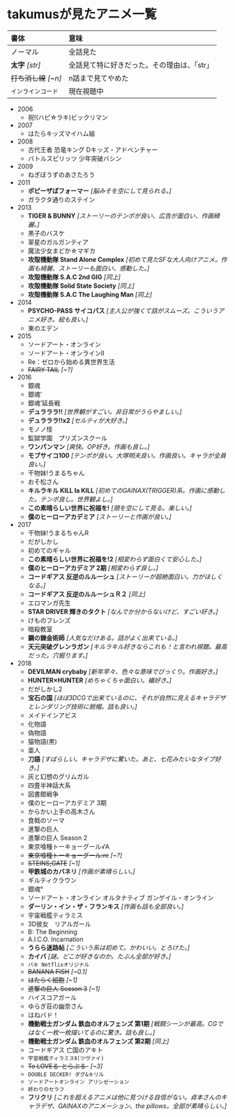 # takumusが見たアニメ一覧

|書体|意味|
|:---|:---|
|ノーマル|全話見た|
|**太字** *[str]*|全話見て特に好きだった。その理由は、「str」|
|~~打ち消し線~~ *[~n]*|n話まで見てやめた|
|`インラインコード`|現在視聴中|

- 2006
  - 祝!(ハピ☆ラキ)ビックリマン
- 2007
  - はたらキッズマイハム組
- 2008
  - 古代王者 恐竜キング Dキッズ・アドベンチャー
  - バトルスピリッツ 少年突破バシン
- 2009
  - ねぎぼうずのあさたろう
- 2011
  - **ポピーザぱフォーマー** *[脳みそを空にして見られる。]*
  - ガラクタ通りのステイン
- 2013
  - **TIGER & BUNNY** *[ストーリーのテンポが良い、広告が面白い、作画綺麗。]*
  - 黒子のバスケ
  - 翠星のガルガンティア
  - 魔法少女まどか☆マギカ
  - **攻殻機動隊 Stand Alone Complex** *[初めて見たSFな大人向けアニメ。作画も綺麗、ストーリーも面白い、感動した。]*
  - **攻殻機動隊 S.A.C 2nd GIG** *[同上]*
  - **攻殻機動隊 Solid State Society** *[同上]*
  - **攻殻機動隊 S.A.C The Laughing Man** *[同上]*
- 2014
  - **PSYCHO-PASS サイコパス** *[主人公が強くて話がスムーズ。こういうアニメ好き。絵も良い。]*
  - 東のエデン
- 2015
  - ソードアート・オンライン
  - ソードアート・オンラインII
  - Re：ゼロから始める異世界生活
  - ~~FAIRY TAIL~~ *[~?]*
- 2016
  - 銀魂
  - 銀魂’
  - 銀魂’延長戦
  - **デュラララ!!** *[世界観がすごい。非日常がうらやましい。]*
  - **デュラララ!!x2** *[セルティが大好き。]*
  - モノノ怪
  - 監獄学園　プリズンスクール
  - **ワンパンマン** *[爽快。OP好き。作画も良し。]*
  - **モブサイコ100** *[テンポが良い。大塚明夫良い。作画良い。キャラが全員良い。]*
  - 干物妹!うまるちゃん
  - おそ松さん
  - **キルラキル KILL la KILL** *[初めてのGAINAX(TRIGGER)系。作画に感動した。テンポ良し。世界観よし。]*
  - **この素晴らしい世界に祝福を!** *[頭を空にして見る。楽しい。]*
  - **僕のヒーローアカデミア** *[ストーリーと作画が良い。]*
- 2017
  - 干物妹!うまるちゃんR
  - だがしかし
  - 初めてのギャル
  - **この素晴らしい世界に祝福を!2** *[相変わらず面白くて安心した。]*
  - **僕のヒーローアカデミア 2期** *[相変わらず良し。]*
  - **コードギアス 反逆のルルーシュ** *[ストーリーが超絶面白い。力がほしくなる。]*
  - **コードギアス 反逆のルルーシュＲ２** *[同上]*
  - エロマンガ先生
  - **STAR DRIVER 輝きのタクト** *[なんでか分からないけど、すごい好き。]*
  - けものフレンズ
  - 暗殺教室
  - **鋼の錬金術師** *[人気なだけある。話がよく出来ている。]*
  - **天元突破グレンラガン** *[キルラキル好きならこれも！と言われ視聴。最高だった。穴掘ります。]*
- 2018
  - **DEVILMAN crybaby** *[新年早々、色々な意味でびっくり。作画好き。]*
  - **HUNTER×HUNTER** *[めちゃくちゃ面白い。蟻好き。]*
  - だがしかし2
  - **宝石の国** *[ほぼ3DCGで出来ているのに、それが自然に見えるキャラデザとレンダリング技術に脱帽。話も良い。]*
  - メイドインアビス
  - 化物語  
  - 偽物語
  - 猫物語(黒)
  - 亜人
  - **刀語** *[すばらしい。キャラデザに驚いた。あと、七花みたいなタイプ好き。]*
  - 灰と幻想のグリムガル
  - 四畳半神話大系
  - 図書館戦争
  - 僕のヒーローアカデミア 3期
  - からかい上手の高木さん
  - 食戟のソーマ
  - 進撃の巨人
  - 進撃の巨人 Season 2
  - 東京喰種トーキョーグール√A
  - ~~東京喰種トーキョーグール:re~~ *[~?]*
  - ~~STEINS;GATE~~ *[~1]*
  - **甲鉄城のカバネリ** *[作画が素晴らしい。]*
  - ギルティクラウン
  - 銀魂°
  - ソードアート・オンライン オルタナティブ ガンゲイル・オンライン
  - **ダーリン・イン・ザ・フランキス** *[作画も話も全部良い。]*
  - 宇宙戦艦ティラミス
  - 3D彼女　リアルガール
  - B: The Beginning
  - A.I.C.O. Incarnation
  - **うらら迷路帖** *[こういう系は初めて。かわいい。とろけた。]*
  - **カイバ** *[謎。どこが好きなのか。たぶん全部が好き。]*
  - `バキ Netflixオリジナル`
  - ~~BANANA FISH~~ *[~0.1]*
  - ~~はたらく細胞~~ *[~1]*
  - ~~進撃の巨人 Season 3~~ *[~1]*
  - ハイスコアガール
  - ゆらぎ荘の幽奈さん
  - はねバド！
  - **機動戦士ガンダム 鉄血のオルフェンズ 第1期** *[戦闘シーンが最高。CGではなく一枚一枚描いてるのに驚き。話も良し。]*
  - **機動戦士ガンダム 鉄血のオルフェンズ 第2期** *[同上]*
  - コードギアス 亡国のアキト
  - `宇宙戦艦ティラミスⅡ(ツヴァイ)`
  - ~~To LOVEる-とらぶる-~~ *[~3]*
  - `DOUBLE DECKER! ダグ&キリル`
  - `ソードアートオンライン アリシゼーション`
  - `終わりのセラフ`
  - **フリクリ** *[これを超えるアニメは他に見つける自信がない。貞本さんのキャラデザ、GAINAXのアニメーション、the pillows。全部が素晴らしい。]*
